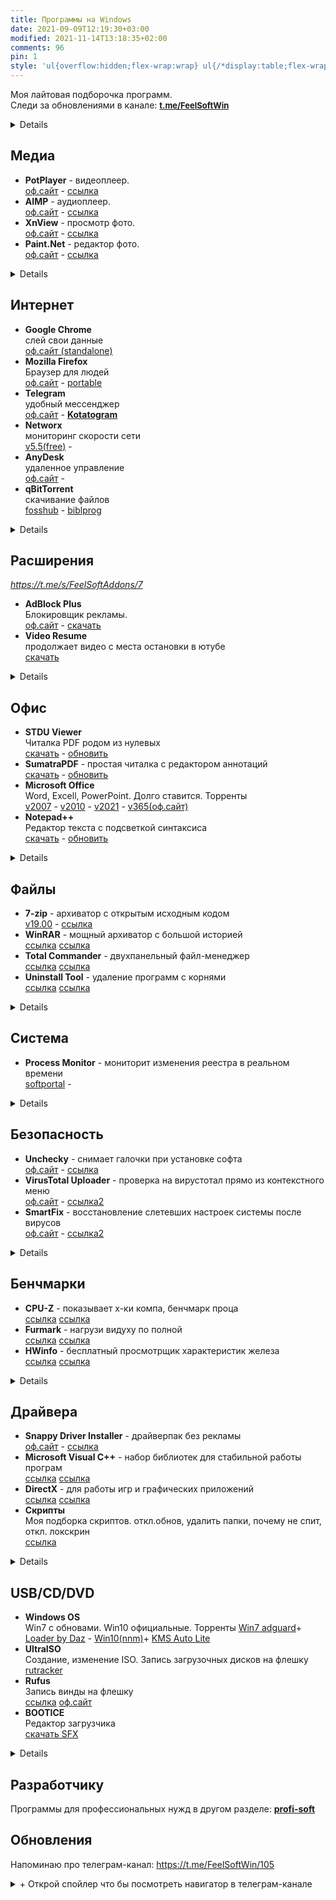 ```yaml
---
title: Программы на Windows
date: 2021-09-09T12:19:30+03:00
modified: 2021-11-14T13:18:35+02:00
comments: 96
pin: 1
style: 'ul{overflow:hidden;flex-wrap:wrap} ul{/*display:table;flex-wrap:wrap*/;display:flex;flex-flow:row wrap;padding:0} ul li{text-align:center;float:left;box-sizing:border-box;width:calc(50% - 8px);padding:7px 10px;background:#eee;margin:4px;list-style-type:none;min-height:50px;/*height:5em;*/padding-left:15px;padding-right:15px;border-radius:10px}'
---
```


Моя лайтовая подборочка программ.  
Следи за обновлениями в канале: <a style="font-size: 13px;" href="https://t.me/s/FeelSoftWin/105">
<strong>t.me/FeelSoftWin</strong></a>

<details markdown="1">
- toc
{: toc }
</details>


## Медиа
- **PotPlayer** - видеоплеер.  
  [оф.сайт](https://potplayer.ru/download/) -
  [ссылка](#)
- **AIMP** - аудиоплеер.  
  [оф.сайт](http://www.aimp.ru/?do=download&os=windows) -
  [ссылка](#)
- **XnView** - просмотр фото.  
  [оф.сайт](https://www.xnview.com/en/xnviewmp/#downloads) -
  [ссылка](#)
- **Paint.Net** - редактор фото.  
  [оф.сайт](https://paintnet.ru/download/) -
  [ссылка](#)
<details markdown="1">
- **Bandicam** - запись экрана.  
  [v5.3.3(rt)](https://rutracker.org/forum/viewtopic.php?t=5001428)
  [ссылка](#)
- **Audacity** - запись звука.  
  [ссылка](#)
  [ссылка](#)
</details>

## Интернет
+ **Google Chrome**<br>слей свои данные<br>
  [оф.сайт (standalone)](http://google.com/intl/ru/chrome/?standalone=1)
+ **Mozilla Firefox**<br>Браузер для людей<br>
  [оф.сайт](https://www.mozilla.org/ru/firefox/all/) -
  [portable](https://portableapps.com/apps/internet/firefox_portable#:~:text=Russian)
+ **Telegram**<br>удобный мессенджер<br>
  [оф.сайт](https://desktop.telegram.org/) - 
  [**Kotatogram**](https://kotatogram.github.io/ru/download/#beta)
+ **Networx**<br>мониторинг скорости сети<br>
  [v5.5(free)](http://biblprog.org.ua/ru/networx/download) -
+ **AnyDesk**<br>удаленное управление<br>
  [оф.сайт](http://anydesk.com/ru/downloads) -
+ **qBitTorrent**<br>скачивание файлов<br>
  [fosshub](http://fosshub.com/qBittorrent.html#:~:text=x64) -
  [biblprog](http://biblprog.org.ua/ru/qbittorrent/download)
<details markdown="1">
</details>

## Расширения
*<https://t.me/s/FeelSoftAddons/7>*
- **AdBlock Plus**<br>Блокировщик рекламы.<br>
  [оф.сайт](https://adblockplus.org/ru/) -
  [скачать](#)
- **Video Resume**<br>продолжает видео с места остановки в ютубе<br>
  [скачать](#)
<details markdown="1">
- **Yandex Acces**<br>доступ к вк, ок и афк.<br>
  [скачать](#)
- **Переводчик SailorMax**<br>удобный, универсальный<br>
  [скачать](#)
- **Darkreader**<br>затемняет страницы<br>
  [скачать](#)
- **Sponsor Block**<br>вырезает нативную реклам в ютубе<br>
  [скачать](#)
</details>

## Офис
- **STDU Viewer**<br>Читалка PDF родом из нулевых<br>
  [скачать](#) -
  [обновить](#)
- **SumatraPDF** - простая читалка с редактором аннотаций<br>
  [скачать](#) -
  [обновить](#)
- **Microsoft Office**<br>Word, Excell, PowerPoint. Долго ставится. Торренты<br>
  [v2007](http://nnmclub.to/forum/viewtopic.php?t=1282841) -
  [v2010](http://nnmclub.to/forum/viewtopic.php?t=1376069) -
  [v2021](https://rutracker.org/forum/viewtopic.php?t=6087671) -
  [v365(оф.сайт)](https://www.office.com/?auth=2)
- **Notepad++**<br>Редактор текста с подсветкой синтаксиса<br>
  [скачать](#) - 
  [обновить](https://notepad-plus-plus.org/downloads/)
<details markdown="1">
- Notable
- Obsidian
- Notion
</details>


## Файлы
- **7-zip** - архиватор с открытым исходным кодом  
  [v19.00](#) -
  [ссылка](#)
- **WinRAR** - мощный архиватор с большой историей  
  [ссылка](#)
  [ссылка](#)
- **Total Commander** - двухпанельный файл-менеджер  
  [ссылка](#)
  [ссылка](#)
- **Uninstall Tool** - удаление программ с корнями  
  [ссылка](#)
  [ссылка](#)
<details markdown="1">
- **WizTree** - анализ места на диске  
  [ссылка](#)
  [ссылка2](#)
- **Duplicate File Detector** - поиск дубликатов файлов  
  [ссылка](#)
- WinDirStat
</details>

## Система
- **Process Monitor** - мониторит изменения реестра в реальном времени  
  [softportal](https://www.softportal.com/get-17885-process-monitor.html) -

<details markdown="1">
### Упр. дисками 
- **Victoria** - проверка диска на битые сектора  
  [оф.сайт](https://hdd.by/victoria/#:~:text=Download%20the%20latest%20version) -
  [v5.36](#)
- **Acronis** - переразбивка и клонирование диска  
  [ссылка](#)
  [ссылка2](#)
- **CrystalDiskMark** - проверка скорости накопителя  
  [ссылка](#)
  [ссылка2](#)
</details>


## Безопасность 
- **Unchecky** - снимает галочки при установке софта  
  [оф.сайт](https://unchecky.com/) -
  [ссылка](#)
- **VirusTotal Uploader** - проверка на вирустотал прямо из контекстного меню  
  [оф.сайт](http://virustotal.com/ru/documentation/desktop-applications/windows-uploader) - 
  [ссылка2](#)
- **SmartFix** - восстановление слетевших настроек системы после вирусов  
  [оф.сайт](https://smartfix.pro/) -
  [ссылка2](#)
<details markdown="1">
- **AdwCleaner** - очистка от малвари  
  [оф.сайт](https://ru.malwarebytes.com/adwcleaner/) -
  [ссылка](#)
- **Cureit** - антивирус для одноразовой очистки  
  [ссылка](#)
  [ссылка](#)
</details>

## Бенчмарки
- **CPU-Z** - показывает х-ки компа, бенчмарк проца  
  [ссылка](#)
  [ссылка](#)
- **Furmark** - нагрузи видуху по полной  
  [ссылка](#)
  [ссылка](#)
- **HWinfo** - бесплатный просмотрщик характеристик железа  
  [ссылка](#)
  [ссылка](#)
<details markdown="1">
</details>

## Драйвера
+ **Snappy Driver Installer** - драйверпак без рекламы  
  [оф.сайт](https://sdi-tool.org/download/) -
  [ссылка](#)
+ **Microsoft Visual C++** - набор библиотек для стабильной работы програм  
  [ссылка](#)
  [ссылка](#)
+ **DirectX** - для работы игр и графических приложений  
  [ссылка](#)
  [ссылка](#)
+ **Скрипты**<br>Моя подборка скриптов. откл.обнов, удалить папки, почему не спит, откл. локскрин  
  [ссылка](#)
<details markdown="1">
+ **NetFramework** - либы для некоторых прог  
  [ссылка](#)
  [ссылка](#)
+ **RuntimePack** - дополнительные либы к предыдущему  
  [ссылка](#)
  [ссылка](#)
</details>

## USB/CD/DVD
- **Windows OS**<br>Win7 с обновами. Win10 официальные. Торренты
  [Win7 adguard](https://rutracker.org/forum/tracker.php?f=2153&o=1&s=2&sd=1&nm=+Windows+7+adguard)+
  [Loader by Daz](https://nnmclub.to/forum/tracker.php?nm=Windows+Loader+Daz) - 
  [Win10(nnm)](http://nnmclub.to/forum/tracker.php?f=504&nm=windows)+
  [KMS Auto Lite](http://nnmclub.to/forum/tracker.php?nm=KMSAuto) 
- **UltraISO**<br>Cоздание, изменение ISO. Запись загрузочных дисков на флешку  
  [rutracker](http://rutracker.org/forum/tracker.php?nm=ultraiso)
- **Rufus**<br>Запись винды на флешку  
  [ссылка](#)
  [оф.сайт](#)
- **BOOTICE**<br>Редактор загрузчика  
  [скачать SFX](#)
<details markdown="1">
- **WinNTSetup**<br>Установка новой винды без заходов в биос  
  [v4.2sfx](https://t.me/s/FeelSoftWin/238) - 
  [оф.сайт(без либ)](http://wntsetup.ru/)
- **Easy BCD**<br>Редактор загрузчика с красивым GUI    
  [v4.2](https://tlgur.com/d/4rqo5v7g)
</details>


## Разработчику
Программы для профессиональных нужд в другом разделе: [**profi-soft**](./profi-soft)


## Обновления
Напоминаю про телеграм-канал: <https://t.me/FeelSoftWin/105>

<details markdown="1"><summary markdown="0">+ Открой спойлер что бы посмотреть навигатор в телеграм-канале</summary>
<center><a style="font-size: 13px;" href="https://t.me/s/FeelSoftWin/109"><strong>t.me/FeelSoftWin</strong></a></center>  
<script async src="https://telegram.org/js/telegram-widget.js?15" data-telegram-post="FeelSoftWin/109" data-width="100%"></script>
</details>
